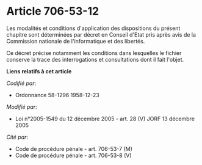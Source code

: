 # Article 706-53-12

Les modalités et conditions d'application des dispositions du présent chapitre sont déterminées par décret en Conseil d'Etat
pris après avis de la Commission nationale de l'informatique et des libertés.

Ce décret précise notamment les conditions dans lesquelles le fichier conserve la trace des interrogations et consultations
dont il fait l'objet.

**Liens relatifs à cet article**

_Codifié par_:

  - Ordonnance 58-1296 1958-12-23

_Modifié par_:

  - Loi n°2005-1549 du 12 décembre 2005 - art. 28 (V) JORF 13 décembre 2005

_Cité par_:

  - Code de procédure pénale - art. 706-53-7 (M)
  - Code de procédure pénale - art. 706-53-8 (V)
